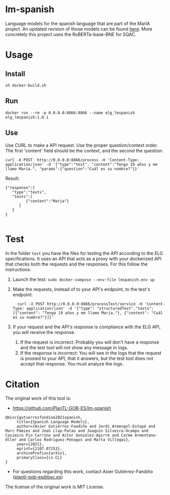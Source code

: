 # lm-spanish

Language models for the spanish language that are part of the MarIA project. An updated revision of those models can be found [here](https://github.com/PlanTL-GOB-ES/lm-spanish). More concretely this project uses the RoBERTa-base-BNE for SQAC.

# Usage


## Install
```
sh docker-build.sh
```
## Run
```
docker run --rm -p 0.0.0.0:8866:8866 --name elg_lmspanish elg_lmspanish:1.0.1
```

## Use

Use CURL to make a API request. Use the proper question/context order. The first 'content' field should be the context, and the second the question.

```
curl -X POST  http://0.0.0.0:8866/process -H 'Content-Type: application/json' -d '{"type":"text", "content":"Tengo 19 años y me llamo Maria.", "params":{"question":"Cuál es su nombre?"}}'
```


Result:

```
{"response":{
   "type":"texts",
   "texts":[
         {"content":"Maria"}
      ]
   }
}


```

# Test
In the folder `test` you have the files for testing the API according to the ELG specifications.
It uses an API that acts as a proxy with your dockerized API that checks both the requests and the responses.
For this follow the instructions:

1) Launch the test: `sudo docker-compose --env-file lmspanish.env up`

2) Make the requests, instead of to your API's endpoint, to the test's endpoint:
   ```
     curl -X POST http://0.0.0.0:8866/processText/service -H 'Content-Type: application/json' -d '{"type": "structuredText","texts":[{"content": "Tengo 19 años y me llamo Maria."}, {"content": "Cuál es su nombre?"}]}'
   ```
   
3) If your request and the API's response is compliance with the ELG API, you will receive the response.
   1) If the request is incorrect: Probably you will don't have a response and the test tool will not show any message in logs.
   2) If the response is incorrect: You will see in the logs that the request is proxied to your API, that it answers, but the test tool does not accept that response. You must analyze the logs.

# Citation
The original work of this tool is:
- https://github.com/PlanTL-GOB-ES/lm-spanish
 ```
@misc{gutierrezfandino2021spanish,
      title={Spanish Language Models}, 
      author={Asier Gutiérrez-Fandiño and Jordi Armengol-Estapé and Marc Pàmies and Joan Llop-Palao and Joaquín Silveira-Ocampo and Casimiro Pio Carrino and Aitor Gonzalez-Agirre and Carme Armentano-Oller and Carlos Rodriguez-Penagos and Marta Villegas},
      year={2021},
      eprint={2107.07253},
      archivePrefix={arXiv},
      primaryClass={cs.CL}
}
```
- For questions regarding this work, contact Asier Gutiérrez-Fandiño (<plantl-gob-es@bsc.es>)

The license of the original work is MIT License.
